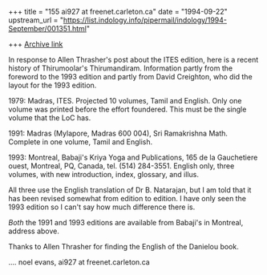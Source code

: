 +++
title = "155 ai927 at freenet.carleton.ca"
date = "1994-09-22"
upstream_url = "https://list.indology.info/pipermail/indology/1994-September/001351.html"

+++
[Archive link](https://list.indology.info/pipermail/indology/1994-September/001351.html)

In response to Allen Thrasher's post about the ITES edition, 
here is a recent history of Thirumoolar's Thirumandiram. 
Information partly from the foreword to the 1993 edition and 
partly from David Creighton, who did the layout for the 1993 
edition. 

1979:     Madras, ITES.  Projected 10 volumes, Tamil and 
          English.  Only one volume was printed before the 
          effort foundered.  This must be the single volume 
          that the LoC has. 

1991:     Madras (Mylapore, Madras 600 004), Sri Ramakrishna 
          Math.  Complete in one volume, Tamil and English. 

1993:     Montreal, Babaji's Kriya Yoga and Publications, 
          165 de la Gauchetiere ouest, Montreal, PQ, 
          Canada, tel. (514) 284-3551.  English only, 
          three volumes, with new introduction, index, 
          glossary, and illus. 

All three use the English translation of Dr B. Natarajan, but I 
am told that it has been revised somewhat from edition to edition. 
I have only seen the 1993 edition so I can't say how much 
difference there is. 

*Both* the 1991 and 1993 editions are available from Babaji's 
in Montreal, address above. 

Thanks to Allen Thrasher for finding the English of the 
Danielou book. 

   .... noel evans, ai927 at freenet.carleton.ca 







